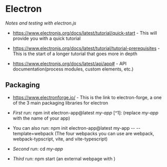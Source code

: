 # Electron
*Notes and testing with electron.js*

- https://www.electronjs.org/docs/latest/tutorial/quick-start - This will provide you with a quick tutorial

- https://www.electronjs.org/docs/latest/tutorial/tutorial-prerequisites - This is the start of a longer tutorial that goes more in depth

- https://www.electronjs.org/docs/latest/api/app# - API documentation(process modules, custom elements, etc.)

## Packaging
- https://www.electronforge.io/ - This is the link to electron-forge, a one of the 3 main packaging libraries for electron

- *First* run: npm init electron-app@latest *my-app* [^1]: (replace *my-app* with the name of your app)

- You can also run: npm init electron-app@latest my-app -- --template=webpack (The four webpacks you can use are webpack, webpack-typscript, vite, and vite-typescript)

- *Second* run: cd *my-app* 

- *Third* run: npm start (an external webpage with )